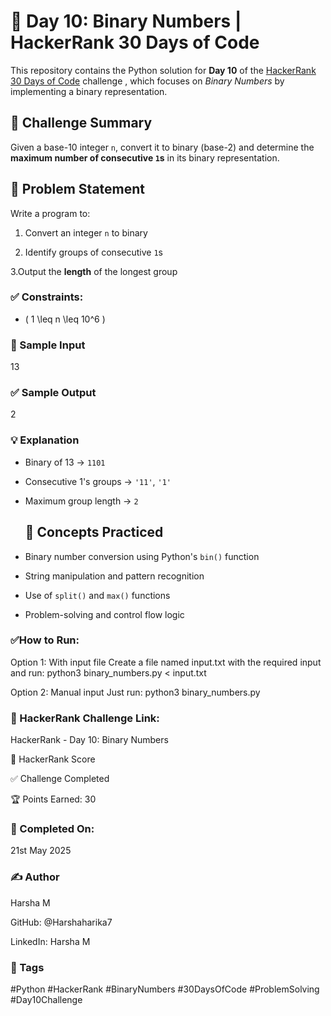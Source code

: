 # 🔢 Day 10: Binary Numbers | HackerRank 30 Days of Code

This repository contains the Python solution for **Day 10** of the [HackerRank 30 Days of Code](https://www.hackerrank.com/domains/tutorials/30-days-of-code) challenge , which focuses on *Binary Numbers* by implementing a binary representation.

## 🚀 Challenge Summary

Given a base-10 integer `n`, convert it to binary (base-2) and determine the **maximum number of consecutive `1`s** in its binary representation.

## 📝 Problem Statement

Write a program to:

1. Convert an integer `n` to binary

2. Identify groups of consecutive `1`s

3.Output the **length** of the longest group

### ✅ Constraints:

- \( 1 \leq n \leq 10^6 \)

### 🔢 Sample Input

13

### ✅ Sample Output

2

### 💡 Explanation

- Binary of 13 → `1101`

- Consecutive 1's groups → `'11'`, `'1'`
  
- Maximum group length → `2`

  ## 🧠 Concepts Practiced

- Binary number conversion using Python's `bin()` function
  
- String manipulation and pattern recognition
  
- Use of `split()` and `max()` functions
  
- Problem-solving and control flow logic

### ✅How to Run:

Option 1: With input file Create a file named input.txt with the required input and run: python3 binary_numbers.py < input.txt

Option 2: Manual input Just run: python3 binary_numbers.py

### 🔗 HackerRank Challenge Link: 

HackerRank - Day 10: Binary Numbers 

🏅 HackerRank Score

✅ Challenge Completed

🏆 Points Earned: 30

### 📅 Completed On:

21st May 2025

### ✍ Author

Harsha M

GitHub: @Harshaharika7

LinkedIn: Harsha M

### 🔖 Tags

#Python #HackerRank #BinaryNumbers #30DaysOfCode #ProblemSolving #Day10Challenge



